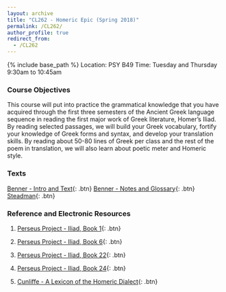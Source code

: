```yaml
---
layout: archive
title: "CL262 - Homeric Epic (Spring 2018)"
permalink: /CL262/
author_profile: true
redirect_from:
  - /CL262
---
```


{% include base_path %}
Location: PSY B49
Time: Tuesday and Thursday 9:30am to 10:45am

### Course Objectives
This course will put into practice the grammatical knowledge that you have acquired through the first three semesters of the Ancient Greek language sequence in reading the first major work of Greek literature, Homer’s Iliad. By reading selected passages, we will build your Greek vocabulary, fortify your knowledge of Greek forms and syntax, and develop your translation skills. By reading about 50-80 lines of Greek per class and the rest of the poem in translation, we will also learn about poetic meter and Homeric style.

### Texts
[Benner - Intro and Text](https://dlibatique.github.io/CL262/texts/benner-1-introandtext.pdf "Benner - Intro and Text"){: .btn}
[Benner - Notes and Glossary](https://dlibatique.github.io/CL262/texts/benner-2-notes.pdf "Benner - Notes"){: .btn}
[Steadman](https://dlibatique.github.io/CL262/texts/steadman-6and22.pdf "Steadman"){: .btn}

### Reference and Electronic Resources
1. [Perseus Project - Iliad, Book 1](http://www.perseus.tufts.edu/hopper/text?doc=Perseus%3atext%3a1999.01.0133 "Iliad 1"){: .btn}
2. [Perseus Project - Iliad, Book 6](http://www.perseus.tufts.edu/hopper/text?doc=Perseus%3Atext%3A1999.01.0133%3Abook%3D6%3Acard%3D1 "Iliad 6"){: .btn}
3. [Perseus Project - Iliad, Book 22](http://www.perseus.tufts.edu/hopper/text?doc=Perseus%3Atext%3A1999.01.0133%3Abook%3D22%3Acard%3D1 "Iliad 22"){: .btn}
4. [Perseus Project - Iliad, Book 24](http://www.perseus.tufts.edu/hopper/text?doc=Perseus%3Atext%3A1999.01.0133%3Abook%3D24%3Acard%3D1 "Iliad 22"){: .btn}

5. [Cunliffe - A Lexicon of the Homeric Dialect](http://stephanus.tlg.uci.edu/cunliffe/#eid=1&context=lsj "Cunliffe"){: .btn}